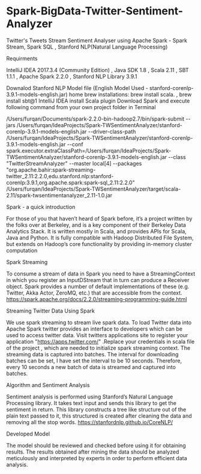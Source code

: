 
# Spark-BigData-Twitter-Sentiment-Analyzer

Twitter's Tweets Stream Sentiment Analyser using Apache Spark - Spark Stream, Spark SQL , Stanford NLP(Natural Language Processing)

Requirments

IntelliJ IDEA 2017.3.4 (Community Edition) , Java SDK 1.8 , Scala 2.11 , SBT 1.1.1 , Apache Spark 2.2.0 , Stanford NLP Library 3.9.1

Downalod Stanford NLP Model file (English Model Used - stanford-corenlp-3.9.1-models-english.jar)
home brew installations:
brew install scala.  , brew install sbt@1
IntelliJ IDEA install Scala plugin
Download Spark and execute following command from your own project folder in Terminal

/Users/furqan/Documents/spark-2.2.0-bin-hadoop2.7/bin/spark-submit --jars /Users/furqan/IdeaProjects/Spark-TWSentimentAnalyzer/stanford-corenlp-3.9.1-models-english.jar --driver-class-path /Users/furqan/IdeaProjects/Spark-TWSentimentAnalyzer/stanford-corenlp-3.9.1-models-english.jar --conf spark.executor.extraClassPath=/Users/furqan/IdeaProjects/Spark-TWSentimentAnalyzer/stanford-corenlp-3.9.1-models-english.jar --class "TwitterStreamAnalyzer" --master local[4] --packages "org.apache.bahir:spark-streaming-twitter_2.11:2.2.0,edu.stanford.nlp:stanford-corenlp:3.9.1,org.apache.spark:spark-sql_2.11:2.2.0" /Users/furqan/IdeaProjects/Spark-TWSentimentAnalyzer/target/scala-2.11/spark-twsentimentanalyzer_2.11-1.0.jar



Spark - a quick introduction

For those of you that haven’t heard of Spark before, it’s a project written by the folks over at Berkeley, and is a key component of their Berkeley Data Analytics Stack. It is written mostly in Scala, and provides APIs for Scala, Java and Python. It is fully compatible with Hadoop Distributed File System, but extends on Hadoop’s core functionality by providing in-memory cluster computation


Spark Streaming

To consume a stream of data in Spark you need to have a StreamingContext in which you register an InputDStream that in turn can produce a Receiver object. Spark provides a number of default implementations of these (e.g. Twitter, Akka Actor, ZeroMQ, etc.) that are accessible from the context.
https://spark.apache.org/docs/2.2.0/streaming-programming-guide.html

Streaming Twitter Data Using Spark

We use spark streaming to stream live spark data. To load Twitter data into Apache Spark twitter provides an interface to developers which can be used to access twitter data. Visit twitters applications site to register your application "https://apps.twitter.com/"  .Replace your credentials in scala file of the project ,  which are needed to initialize spark streaming context.
The streaming data is captured into batches. The interval for downloading batches can be set, I have set the interval to be 10 seconds. Therefore, every 10 seconds a new batch of data is streamed and captured into batches.

Algorithm and Sentiment Analysis

Sentiment analysis is performed using Stanford’s Natural Language Processing library. It takes text input and sends this library to get the sentiment in return. This library constructs a tree like structure out of the plain text passed to it, this structured is created after cleaning the data and removing all the stop words.
https://stanfordnlp.github.io/CoreNLP/

Developed Model

The model should be reviewed and checked before using it for obtaining results. The results obtained after mining the data should be analyzed meticulously and interpreted by experts in order to perform efficient data analysis.
